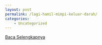 ```yaml
---
layout: post
permalink: /lagi-hamil-mimpi-keluar-darah/
categories:
    - Uncategorized
---
```


[Baca Selengkapnya](/08)